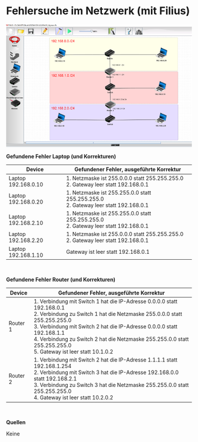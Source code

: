# Fehlersuche im Netzwerk (mit Filius)

<img src="../../Bilder/N3/P3 Bild3.png">

<br>

**Gefundene Fehler Laptop (und Korrekturen)**

| **Device** | **Gefundener Fehler, ausgeführte Korrektur**    |
|-------------|----|
| Laptop 192.168.0.10 | 1. Netzmaske ist 255.0.0.0 statt 255.255.255.0 <br> 2. Gateway leer statt 192.168.0.1 |
| Laptop 192.168.0.20 | 1. Netzmaske ist 255.255.0.0 statt 255.255.255.0 <br> 2. Gateway leer statt 192.168.0.1 |
| Laptop 192.168.2.10 | 1. Netzmaske ist 255.255.0.0 statt 255.255.255.0 <br> 2. Gateway leer statt 192.168.0.1 |
| Laptop 192.168.2.20 | 1. Netzmaske ist 255.0.0.0 statt 255.255.255.0 <br> 2. Gateway leer statt 192.168.0.1 |
| Laptop 192.168.1.10 | Gateway ist leer statt 192.168.0.1 |

<br>

**Gefundene Fehler Router (und Korrekturen)**

| **Device** | **Gefundener Fehler, ausgeführte Korrektur**    |
|-------------|----|
| Router 1 | 1. Verbindung mit Switch 1 hat die IP-Adresse 0.0.0.0 statt 192.168.0.1 <br> 2. Verbindung zu Switch 1 hat die Netzmaske 255.0.0.0 statt 255.255.255.0 <br> 3. Verbindung mit Switch 2 hat die IP-Adresse 0.0.0.0 statt 192.168.1.1 <br> 4. Verbindung zu Switch 2 hat die Netzmaske 255.255.0.0 statt 255.255.255.0 <br> 5. Gateway ist leer statt 10.1.0.2 |
| Router 2 | 1. Verbindung mit Switch 2 hat die IP-Adresse 1.1.1.1 statt 192.168.1.254 <br> 2. Verbindung mit Switch 3 hat die IP-Adresse 192.168.0.0 statt 192.168.2.1 <br> 3. Verbindung zu Switch 3 hat die Netzmaske 255.255.0.0 statt 255.255.255.0 <br> 4. Gateway ist leer statt 10.2.0.2 |

<br>

**Quellen**

Keine

